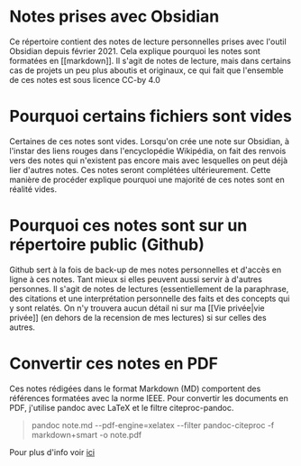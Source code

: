 # Notes prises avec Obsidian

Ce répertoire contient des notes de lecture personnelles prises avec l'outil Obsidian depuis février 2021. Cela explique pourquoi les notes sont formatées en [[markdown]]. 
Il s'agit de notes de lecture, mais dans certains cas de projets un peu plus aboutis et originaux, ce qui fait que l'ensemble de ces notes est sous licence CC-by 4.0

# Pourquoi certains fichiers sont vides

Certaines de ces notes sont vides. Lorsqu'on crée une note sur Obsidian, à l'instar des liens rouges dans l'encyclopédie Wikipédia, on fait des renvois vers des notes qui n'existent pas encore mais avec lesquelles on peut déjà lier d'autres notes. Ces notes seront complétées ultérieurement. Cette manière de procéder explique pourquoi une majorité de ces notes sont en réalité vides. 

# Pourquoi ces notes sont sur un répertoire public (Github)

Github sert à la fois de back-up de mes notes personnelles et d'accès en ligne à ces notes. Tant mieux si elles peuvent aussi servir à d'autres personnes.
Il s'agit de notes de lectures (essentiellement de la paraphrase, des citations et une interprétation personnelle des faits et des concepts qui y sont relatés. On n'y trouvera aucun détail ni sur ma [[Vie privée|vie privée]] (en dehors de la recension de mes lectures) si sur celles des autres. 

# Convertir ces notes en PDF

Ces notes rédigées dans le format Markdown (MD) comportent des références formatées avec la norme IEEE. Pour convertir les documents en PDF, j'utilise pandoc avec LaTeX et le filtre citeproc-pandoc. 

> pandoc note.md --pdf-engine=xelatex --filter pandoc-citeproc -f markdown+smart -o note.pdf

Pour plus d'info voir [ici](https://www.damienbelveze.fr/2020/09/17/concevoir-une-presentation-en-markdown/)
